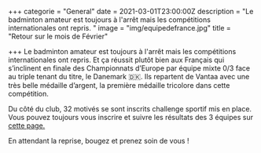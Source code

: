 +++
categorie = "General"
date = 2021-03-01T23:00:00Z
description = "Le badminton amateur est toujours à l'arrêt mais les compétitions internationales ont repris. "
image = "img/equipedefrance.jpg"
title = "Retour sur le mois de Février"

+++
Le badminton amateur est toujours à l'arrêt mais les compétitions internationales ont repris. Et ça réussit plutôt bien aux Français qui s’inclinent en finale des Championnats d’Europe par équipe mixte 0/3 face au triple tenant du titre, le Danemark 🇩🇰. Ils repartent de Vantaa avec une très belle médaille d’argent, la première médaille tricolore dans cette compétition.

Du côté du club, 32 motivés se sont inscrits challenge sportif mis en place. Vous pouvez toujours vous inscrire et suivre les résultats des 3 équipes sur [cette page.](/defi)

En attendant la reprise, bougez et prenez soin de vous !